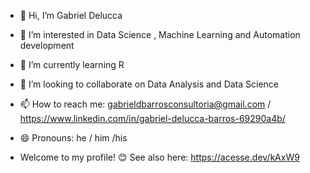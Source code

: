 - 👋 Hi, I’m Gabriel Delucca 
- 👀 I’m interested in Data Science , Machine Learning and Automation development
- 🌱 I’m currently learning R
- 💞️ I’m looking to collaborate on Data Analysis and Data Science
- 📫 How to reach me: gabrieldbarrosconsultoria@gmail.com / https://www.linkedin.com/in/gabriel-delucca-barros-69290a4b/
- 😄 Pronouns: he / him /his
  
-  Welcome to my profile!
  😊 See also here: https://acesse.dev/kAxW9

<!---
GabrielDBConsultoria/GabrielDBConsultoria is a ✨ special ✨ repository because its `README.md` (this file) appears on your GitHub profile.
You can click the Preview link to take a look at your changes.
--->
